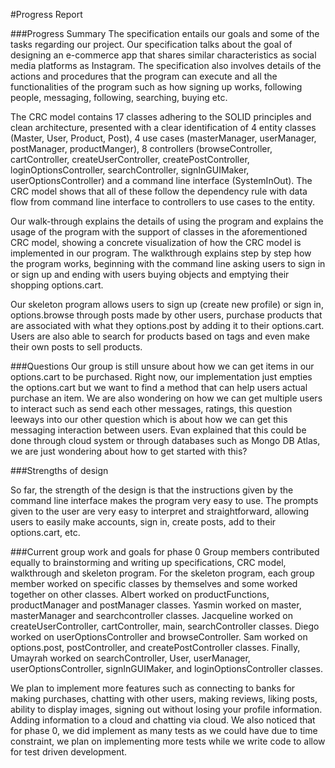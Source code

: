 #Progress Report

###Progress Summary
The specification entails our goals and some of the tasks regarding our project. Our specification talks about the goal 
of designing an e-commerce app that shares similar characteristics as social media platforms as Instagram. The 
specification also involves details of the actions and procedures that the program can execute and all the 
functionalities of the program such as how signing up works, following people, messaging, following, searching, buying 
etc.

The CRC model contains 17 classes adhering to the SOLID principles and clean architecture, presented with a clear 
identification of 4 entity classes (Master, User, Product, Post), 4 use cases (masterManager, userManager, postManager, 
productManger), 8 controllers (browseController, cartController, createUserController, createPostController, 
loginOptionsController, searchController, signInGUIMaker, userOptionsController) and a command line interface 
(SystemInOut). The CRC model shows that all of these follow the dependency rule with data flow from command line 
interface to controllers to use cases to the entity.

Our walk-through explains the details of using the program and explains the usage of the program with the support of 
classes in the aforementioned CRC model, showing a concrete visualization of how the CRC model is implemented in our 
program. The walkthrough explains step by step how the program works, beginning with the command line asking users to 
sign in or sign up and ending with users buying objects and emptying their shopping options.cart.

Our skeleton program allows users to sign up (create new profile) or sign in, options.browse through posts made by other users, 
purchase products that are associated with what they options.post by adding it to their options.cart. Users are also able to search for products based on tags and even make their own posts to sell products. 

###Questions
Our group is still unsure about how we can get items in our options.cart to be purchased. Right now, our implementation just 
empties the options.cart but we want to find a method that can help users actual purchase an item. We are also wondering on how 
we can get multiple users to interact such as send each other messages, ratings, this question leeways into our other 
question which is about how we can get this messaging interaction between users. Evan explained that this could be done 
through cloud system or through databases such as Mongo DB Atlas, we are just wondering about how to get started 
with this?

###Strengths of design

So far, the strength of the design is that the instructions given by the command line interface makes the program 
very easy to use. The prompts given to the user are very easy to interpret and straightforward, allowing users to easily
make accounts, sign in, create posts, add to their options.cart, etc. 

###Current group work and goals for phase 0
Group members contributed equally to brainstorming and writing up specifications, CRC model, walkthrough and skeleton 
program. For the skeleton program, each group member worked on specific classes by themselves and some worked together 
on other classes. Albert worked on productFunctions, productManager and postManager classes. Yasmin worked on master, 
masterManager and searchcontroller classes. Jacqueline worked on createUserController, cartController, main, 
searchController classes. Diego worked on userOptionsController and browseController. Sam worked on options.post, 
postController, and createPostController classes. Finally, Umayrah worked on searchController, User, userManager, 
userOptionsController, signInGUIMaker, and loginOptionsController classes.

We plan to implement more features such as connecting to banks for making purchases, chatting with other users, 
making reviews, liking posts, ability to display images, signing out without losing your profile information. 
Adding information to a cloud and chatting via cloud. We also noticed that for phase 0, we did implement as many tests 
as we could have due to time constraint, we plan on implementing more tests while we write code to allow for test 
driven development.
